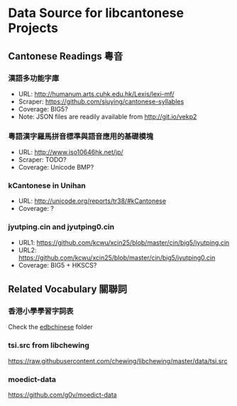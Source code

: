 # Data Source for libcantonese Projects

## Cantonese Readings 粵音
### 漢語多功能字庫
* URL: http://humanum.arts.cuhk.edu.hk/Lexis/lexi-mf/
* Scraper: https://github.com/siuying/cantonese-syllables
* Coverage: BIG5?
* Note: JSON files are readily available from http://git.io/vekp2

### 粵語漢字羅馬拼音標準與語音應用的基礎模塊
* URL: http://www.iso10646hk.net/jp/
* Scraper: TODO?
* Coverage: Unicode BMP?

### kCantonese in Unihan
* URL: http://unicode.org/reports/tr38/#kCantonese
* Coverage: ?

### jyutping.cin and jyutping0.cin
* URL1: https://github.com/kcwu/xcin25/blob/master/cin/big5/jyutping.cin
* URL2: https://github.com/kcwu/xcin25/blob/master/cin/big5/jyutping0.cin
* Coverage: BIG5 + HKSCS?

## Related Vocabulary 關聯詞
### 香港小學學習字詞表
Check the [edbchinese](edbchinese/) folder

### tsi.src from libchewing
https://raw.githubusercontent.com/chewing/libchewing/master/data/tsi.src

### moedict-data
https://github.com/g0v/moedict-data
